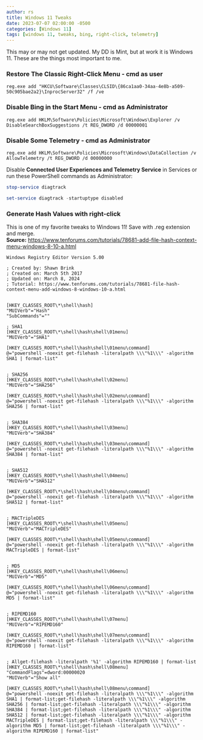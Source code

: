 ```yaml
---
author: rs
title: Windows 11 Tweaks
date: 2023-07-07 02:00:00 -0500 
categories: [Windows 11]
tags: [windows 11, tweaks, bing, right-click, telemetry]
---
```


This may or may not get updated. My DD is Mint, but at work it is Windows 11. These are the things most important to me.

### Restore The Classic Right-Click Menu - cmd as user
```text
reg.exe add "HKCU\Software\Classes\CLSID\{86ca1aa0-34aa-4e8b-a509-50c905bae2a2}\InprocServer32" /f /ve
```

### Disable Bing in the Start Menu - cmd as Administrator
```text
reg.exe add HKLM\Software\Policies\Microsoft\Windows\Explorer /v DisableSearchBoxSuggestions /t REG_DWORD /d 00000001
```

### Disable Some Telemetry - cmd as Administrator
```text
reg.exe add HKLM\Software\Policies\Microsoft\Windows\DataCollection /v AllowTelemetry /t REG_DWORD /d 00000000
```

Disable **Connected User Experiences and Telemetry Service** in Services or run these PowerShell commands as Administrator:
```powershell
stop-service diagtrack
```

```powershell
set-service diagtrack -startuptype disabled
```


### Generate Hash Values with right-click
This is one of my favorite tweaks to Windows 11! Save with .reg extension and merge.    
**Source:** https://www.tenforums.com/tutorials/78681-add-file-hash-context-menu-windows-8-10-a.html

```text
Windows Registry Editor Version 5.00

; Created by: Shawn Brink
; Created on: March 5th 2017
; Updated on: March 8, 2024
; Tutorial: https://www.tenforums.com/tutorials/78681-file-hash-context-menu-add-windows-8-windows-10-a.html


[HKEY_CLASSES_ROOT\*\shell\hash]
"MUIVerb"="Hash"
"SubCommands"=""

; SHA1
[HKEY_CLASSES_ROOT\*\shell\hash\shell\01menu]
"MUIVerb"="SHA1"

[HKEY_CLASSES_ROOT\*\shell\hash\shell\01menu\command]
@="powershell -noexit get-filehash -literalpath \\\"%1\\\" -algorithm SHA1 | format-list"


; SHA256
[HKEY_CLASSES_ROOT\*\shell\hash\shell\02menu]
"MUIVerb"="SHA256"

[HKEY_CLASSES_ROOT\*\shell\hash\shell\02menu\command]
@="powershell -noexit get-filehash -literalpath \\\"%1\\\" -algorithm SHA256 | format-list"


; SHA384
[HKEY_CLASSES_ROOT\*\shell\hash\shell\03menu]
"MUIVerb"="SHA384"

[HKEY_CLASSES_ROOT\*\shell\hash\shell\03menu\command]
@="powershell -noexit get-filehash -literalpath \\\"%1\\\" -algorithm SHA384 | format-list"


; SHA512
[HKEY_CLASSES_ROOT\*\shell\hash\shell\04menu]
"MUIVerb"="SHA512"

[HKEY_CLASSES_ROOT\*\shell\hash\shell\04menu\command]
@="powershell -noexit get-filehash -literalpath \\\"%1\\\" -algorithm SHA512 | format-list"


; MACTripleDES
[HKEY_CLASSES_ROOT\*\shell\hash\shell\05menu]
"MUIVerb"="MACTripleDES"

[HKEY_CLASSES_ROOT\*\shell\hash\shell\05menu\command]
@="powershell -noexit get-filehash -literalpath \\\"%1\\\" -algorithm MACTripleDES | format-list"


; MD5
[HKEY_CLASSES_ROOT\*\shell\hash\shell\06menu]
"MUIVerb"="MD5"

[HKEY_CLASSES_ROOT\*\shell\hash\shell\06menu\command]
@="powershell -noexit get-filehash -literalpath \\\"%1\\\" -algorithm MD5 | format-list"


; RIPEMD160
[HKEY_CLASSES_ROOT\*\shell\hash\shell\07menu]
"MUIVerb"="RIPEMD160"

[HKEY_CLASSES_ROOT\*\shell\hash\shell\07menu\command]
@="powershell -noexit get-filehash -literalpath \\\"%1\\\" -algorithm RIPEMD160 | format-list"


; Allget-filehash -literalpath '%1' -algorithm RIPEMD160 | format-list
[HKEY_CLASSES_ROOT\*\shell\hash\shell\08menu]
"CommandFlags"=dword:00000020
"MUIVerb"="Show all"

[HKEY_CLASSES_ROOT\*\shell\hash\shell\08menu\command]
@="powershell -noexit get-filehash -literalpath \\\"%1\\\" -algorithm SHA1 | format-list;get-filehash -literalpath \\\"%1\\\" -algorithm SHA256 | format-list;get-filehash -literalpath \\\"%1\\\" -algorithm SHA384 | format-list;get-filehash -literalpath \\\"%1\\\" -algorithm SHA512 | format-list;get-filehash -literalpath \\\"%1\\\" -algorithm MACTripleDES | format-list;get-filehash -literalpath \\\"%1\\\" -algorithm MD5 | format-list;get-filehash -literalpath \\\"%1\\\" -algorithm RIPEMD160 | format-list"
```